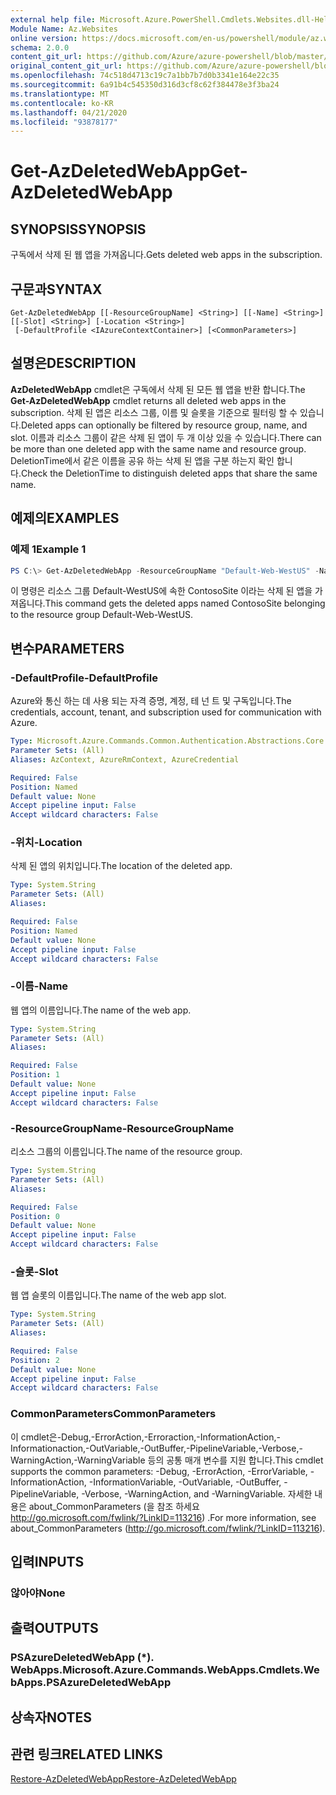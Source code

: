 ```yaml
---
external help file: Microsoft.Azure.PowerShell.Cmdlets.Websites.dll-Help.xml
Module Name: Az.Websites
online version: https://docs.microsoft.com/en-us/powershell/module/az.websites/get-azdeletedwebapp
schema: 2.0.0
content_git_url: https://github.com/Azure/azure-powershell/blob/master/src/Websites/Websites/help/Get-AzDeletedWebApp.md
original_content_git_url: https://github.com/Azure/azure-powershell/blob/master/src/Websites/Websites/help/Get-AzDeletedWebApp.md
ms.openlocfilehash: 74c518d4713c19c7a1bb7b7d0b3341e164e22c35
ms.sourcegitcommit: 6a91b4c545350d316d3cf8c62f384478e3f3ba24
ms.translationtype: MT
ms.contentlocale: ko-KR
ms.lasthandoff: 04/21/2020
ms.locfileid: "93878177"
---
```

# <span data-ttu-id="75180-101">Get-AzDeletedWebApp</span><span class="sxs-lookup"><span data-stu-id="75180-101">Get-AzDeletedWebApp</span></span>

## <span data-ttu-id="75180-102">SYNOPSIS</span><span class="sxs-lookup"><span data-stu-id="75180-102">SYNOPSIS</span></span>
<span data-ttu-id="75180-103">구독에서 삭제 된 웹 앱을 가져옵니다.</span><span class="sxs-lookup"><span data-stu-id="75180-103">Gets deleted web apps in the subscription.</span></span>

## <span data-ttu-id="75180-104">구문과</span><span class="sxs-lookup"><span data-stu-id="75180-104">SYNTAX</span></span>

```
Get-AzDeletedWebApp [[-ResourceGroupName] <String>] [[-Name] <String>] [[-Slot] <String>] [-Location <String>]
 [-DefaultProfile <IAzureContextContainer>] [<CommonParameters>]
```

## <span data-ttu-id="75180-105">설명은</span><span class="sxs-lookup"><span data-stu-id="75180-105">DESCRIPTION</span></span>
<span data-ttu-id="75180-106">**AzDeletedWebApp** cmdlet은 구독에서 삭제 된 모든 웹 앱을 반환 합니다.</span><span class="sxs-lookup"><span data-stu-id="75180-106">The **Get-AzDeletedWebApp** cmdlet returns all deleted web apps in the subscription.</span></span> <span data-ttu-id="75180-107">삭제 된 앱은 리소스 그룹, 이름 및 슬롯을 기준으로 필터링 할 수 있습니다.</span><span class="sxs-lookup"><span data-stu-id="75180-107">Deleted apps can optionally be filtered by resource group, name, and slot.</span></span> <span data-ttu-id="75180-108">이름과 리소스 그룹이 같은 삭제 된 앱이 두 개 이상 있을 수 있습니다.</span><span class="sxs-lookup"><span data-stu-id="75180-108">There can be more than one deleted app with the same name and resource group.</span></span> <span data-ttu-id="75180-109">DeletionTime에서 같은 이름을 공유 하는 삭제 된 앱을 구분 하는지 확인 합니다.</span><span class="sxs-lookup"><span data-stu-id="75180-109">Check the DeletionTime to distinguish deleted apps that share the same name.</span></span>

## <span data-ttu-id="75180-110">예제의</span><span class="sxs-lookup"><span data-stu-id="75180-110">EXAMPLES</span></span>

### <span data-ttu-id="75180-111">예제 1</span><span class="sxs-lookup"><span data-stu-id="75180-111">Example 1</span></span>
```powershell
PS C:\> Get-AzDeletedWebApp -ResourceGroupName "Default-Web-WestUS" -Name "ContosoSite"
```

<span data-ttu-id="75180-112">이 명령은 리소스 그룹 Default-WestUS에 속한 ContosoSite 이라는 삭제 된 앱을 가져옵니다.</span><span class="sxs-lookup"><span data-stu-id="75180-112">This command gets the deleted apps named ContosoSite belonging to the resource group Default-Web-WestUS.</span></span>

## <span data-ttu-id="75180-113">변수</span><span class="sxs-lookup"><span data-stu-id="75180-113">PARAMETERS</span></span>

### <span data-ttu-id="75180-114">-DefaultProfile</span><span class="sxs-lookup"><span data-stu-id="75180-114">-DefaultProfile</span></span>
<span data-ttu-id="75180-115">Azure와 통신 하는 데 사용 되는 자격 증명, 계정, 테 넌 트 및 구독입니다.</span><span class="sxs-lookup"><span data-stu-id="75180-115">The credentials, account, tenant, and subscription used for communication with Azure.</span></span>

```yaml
Type: Microsoft.Azure.Commands.Common.Authentication.Abstractions.Core.IAzureContextContainer
Parameter Sets: (All)
Aliases: AzContext, AzureRmContext, AzureCredential

Required: False
Position: Named
Default value: None
Accept pipeline input: False
Accept wildcard characters: False
```

### <span data-ttu-id="75180-116">-위치</span><span class="sxs-lookup"><span data-stu-id="75180-116">-Location</span></span>
<span data-ttu-id="75180-117">삭제 된 앱의 위치입니다.</span><span class="sxs-lookup"><span data-stu-id="75180-117">The location of the deleted app.</span></span>

```yaml
Type: System.String
Parameter Sets: (All)
Aliases:

Required: False
Position: Named
Default value: None
Accept pipeline input: False
Accept wildcard characters: False
```

### <span data-ttu-id="75180-118">-이름</span><span class="sxs-lookup"><span data-stu-id="75180-118">-Name</span></span>
<span data-ttu-id="75180-119">웹 앱의 이름입니다.</span><span class="sxs-lookup"><span data-stu-id="75180-119">The name of the web app.</span></span>

```yaml
Type: System.String
Parameter Sets: (All)
Aliases:

Required: False
Position: 1
Default value: None
Accept pipeline input: False
Accept wildcard characters: False
```

### <span data-ttu-id="75180-120">-ResourceGroupName</span><span class="sxs-lookup"><span data-stu-id="75180-120">-ResourceGroupName</span></span>
<span data-ttu-id="75180-121">리소스 그룹의 이름입니다.</span><span class="sxs-lookup"><span data-stu-id="75180-121">The name of the resource group.</span></span>

```yaml
Type: System.String
Parameter Sets: (All)
Aliases:

Required: False
Position: 0
Default value: None
Accept pipeline input: False
Accept wildcard characters: False
```

### <span data-ttu-id="75180-122">-슬롯</span><span class="sxs-lookup"><span data-stu-id="75180-122">-Slot</span></span>
<span data-ttu-id="75180-123">웹 앱 슬롯의 이름입니다.</span><span class="sxs-lookup"><span data-stu-id="75180-123">The name of the web app slot.</span></span>

```yaml
Type: System.String
Parameter Sets: (All)
Aliases:

Required: False
Position: 2
Default value: None
Accept pipeline input: False
Accept wildcard characters: False
```

### <span data-ttu-id="75180-124">CommonParameters</span><span class="sxs-lookup"><span data-stu-id="75180-124">CommonParameters</span></span>
<span data-ttu-id="75180-125">이 cmdlet은-Debug,-ErrorAction,-Erroraction,-InformationAction,-Informationaction,-OutVariable,-OutBuffer,-PipelineVariable,-Verbose,-WarningAction,-WarningVariable 등의 공통 매개 변수를 지원 합니다.</span><span class="sxs-lookup"><span data-stu-id="75180-125">This cmdlet supports the common parameters: -Debug, -ErrorAction, -ErrorVariable, -InformationAction, -InformationVariable, -OutVariable, -OutBuffer, -PipelineVariable, -Verbose, -WarningAction, and -WarningVariable.</span></span> <span data-ttu-id="75180-126">자세한 내용은 about_CommonParameters (을 참조 하세요 http://go.microsoft.com/fwlink/?LinkID=113216) .</span><span class="sxs-lookup"><span data-stu-id="75180-126">For more information, see about_CommonParameters (http://go.microsoft.com/fwlink/?LinkID=113216).</span></span>

## <span data-ttu-id="75180-127">입력</span><span class="sxs-lookup"><span data-stu-id="75180-127">INPUTS</span></span>

### <span data-ttu-id="75180-128">않아야</span><span class="sxs-lookup"><span data-stu-id="75180-128">None</span></span>

## <span data-ttu-id="75180-129">출력</span><span class="sxs-lookup"><span data-stu-id="75180-129">OUTPUTS</span></span>

### <span data-ttu-id="75180-130">PSAzureDeletedWebApp (\*). WebApps.</span><span class="sxs-lookup"><span data-stu-id="75180-130">Microsoft.Azure.Commands.WebApps.Cmdlets.WebApps.PSAzureDeletedWebApp</span></span>

## <span data-ttu-id="75180-131">상속자</span><span class="sxs-lookup"><span data-stu-id="75180-131">NOTES</span></span>

## <span data-ttu-id="75180-132">관련 링크</span><span class="sxs-lookup"><span data-stu-id="75180-132">RELATED LINKS</span></span>

[<span data-ttu-id="75180-133">Restore-AzDeletedWebApp</span><span class="sxs-lookup"><span data-stu-id="75180-133">Restore-AzDeletedWebApp</span></span>](./Restore-AzDeletedWebApp.md)